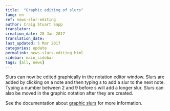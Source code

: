 ```yaml
---
title:  "Graphic editing of slurs"
lang: en
ref: news-slur-editing
author: Craig Stuart Sapp
translator: 
creation_date: 28 Jan 2017
translation_date: 
last_updated: 5 Mar 2017
categories: update
permalink: news-slurs-editing.html
sidebar: main_sidebar
tags: [all, news]
---
```


Slurs can now be edited graphically in the notation editor window.
Slurs are added by clicking on a note and then typing
<span class="keypress">s</span> to add a slur to the next note.
Typing a number between <span class="keypress">2</span> and 
<span class="keypress">9</span> before
<span class="keypress">s</span> will add a longer slur.
Slurs can also be moved in the graphic notation after they are created.

See the documentation about [graphic slurs](/graphic/slurs) for more
information.
